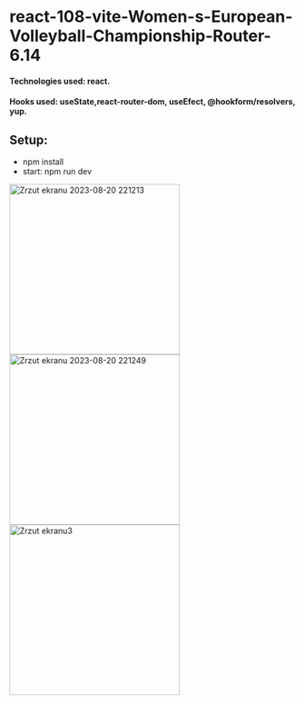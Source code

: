 # react-108-vite-Women-s-European-Volleyball-Championship-Router-6.14

#### Technologies used: react.
#### Hooks used: useState,react-router-dom, useEfect, @hookform/resolvers, yup.
## Setup:
* npm install
* start: npm run dev

  
<img width="300" alt="Zrzut ekranu 2023-08-20 221213" src="https://github.com/ajarek/react-108-vite-Women-s-European-Volleyball-Championship-Router-6.14/assets/61388692/d177b64b-fcca-4eeb-82e9-b40ea5189cf3">

<img width="300" alt="Zrzut ekranu 2023-08-20 221249" src="https://github.com/ajarek/react-108-vite-Women-s-European-Volleyball-Championship-Router-6.14/assets/61388692/e34d84ff-8f3e-4a30-89e9-07cf0a22ba57">

<img width="300" alt="Zrzut ekranu3" src="https://github.com/ajarek/react-108-vite-Women-s-European-Volleyball-Championship-Router-6.14/assets/61388692/6711619c-49fa-4be1-9bdd-2e11fe087d80">

